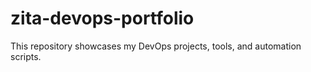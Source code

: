 # zita-devops-portfolio
This repository showcases my DevOps projects, tools, and automation scripts.
